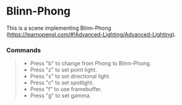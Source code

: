 # Blinn-Phong

This is a scene implementing Blinn-Phong (https://learnopengl.com/#!Advanced-Lighting/Advanced-Lighting).

### Commands

>* Press "b" to change from Phong to Blinn-Phong.
>* Press "z" to set point light.
>* Press "x" to set directional light.
>* Press "c" to set spotlight.
>* Press "f" to use framebuffer.
>* Press "g" to set gamma.